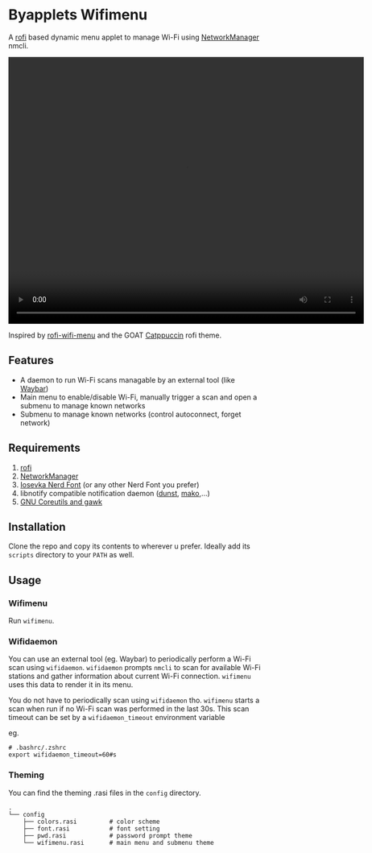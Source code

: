 # Byapplets Wifimenu

A [rofi](https://github.com/davatorium/rofi) based dynamic menu applet to manage Wi-Fi using [NetworkManager](https://networkmanager.dev/) nmcli.

<video src="assets/wifimenu.mp4" width="706" height="530" controls></video>

Inspired by [rofi-wifi-menu](https://github.com/ericmurphyxyz/rofi-wifi-menu) and the GOAT [Catppuccin](https://github.com/catppuccin/rofi) rofi theme.

## Features

- A daemon to run Wi-Fi scans managable by an external tool (like [Waybar](https://github.com/Alexays/Waybar))
- Main menu to enable/disable Wi-Fi, manually trigger a scan and open a submenu to manage known networks
- Submenu to manage known networks (control autoconnect, forget network)

## Requirements

1. [rofi](https://github.com/davatorium/rofi)
2. [NetworkManager](https://networkmanager.dev/)
3. [Iosevka Nerd Font](https://www.nerdfonts.com/#features) (or any other Nerd Font you prefer)
4. libnotify compatible notification daemon ([dunst](https://github.com/dunst-project/dunst), [mako](https://github.com/emersion/mako),...)
5. [GNU Coreutils and gawk](https://www.gnu.org/software/coreutils/)

## Installation

Clone the repo and copy its contents to wherever u prefer. Ideally add its `scripts` directory to your `PATH` as well.

## Usage

### Wifimenu

Run `wifimenu`.

### Wifidaemon

You can use an external tool (eg. Waybar) to periodically perform a Wi-Fi scan using `wifidaemon`. `wifidaemon` prompts `nmcli` to scan for available Wi-Fi stations and gather information about current Wi-Fi connection. `wifimenu` uses this data to render it in its menu.

You do not have to periodically scan using `wifidaemon` tho. `wifimenu` starts a scan when run if no Wi-Fi scan was performed in the last 30s. This scan timeout can be set by a `wifidaemon_timeout` environment variable

eg.
```
# .bashrc/.zshrc
export wifidaemon_timeout=60#s
```

### Theming

You can find the theming .rasi files in the `config` directory.

```
.
└── config
    ├── colors.rasi         # color scheme
    ├── font.rasi           # font setting
    ├── pwd.rasi            # password prompt theme
    └── wifimenu.rasi       # main menu and submenu theme
```
